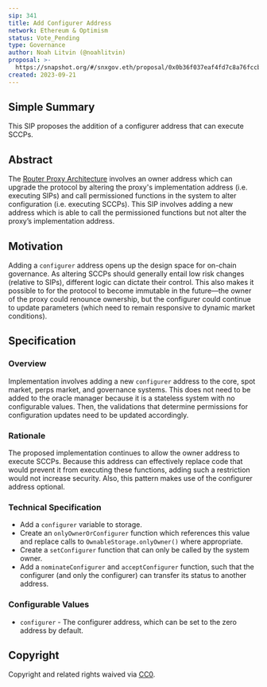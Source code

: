 ```yaml
---
sip: 341
title: Add Configurer Address
network: Ethereum & Optimism
status: Vote_Pending
type: Governance
author: Noah Litvin (@noahlitvin)
proposal: >-
  https://snapshot.org/#/snxgov.eth/proposal/0x0b36f037eaf4fd7c8a76fccb14a7edd5c8b659d87023cc2c6f526dc85d3fdf99
created: 2023-09-21
---
```


## Simple Summary

<!--"If you can't explain it simply, you don't understand it well enough." Simply describe the outcome the proposed changes intends to achieve. This should be non-technical and accessible to a casual community member.-->

This SIP proposes the addition of a configurer address that can execute SCCPs.

## Abstract

<!--A short (~200 word) description of the proposed change, the abstract should clearly describe the proposed change. This is what *will* be done if the SIP is implemented, not *why* it should be done or *how* it will be done. If the SIP proposes deploying a new contract, write, "we propose to deploy a new contract that will do x".-->

The [Router Proxy Architecture](https://sips.synthetix.io/sips/sip-307/) involves an owner address which can upgrade the protocol by altering the proxy's implementation address (i.e. executing SIPs) and call permissioned functions in the system to alter configuration (i.e. executing SCCPs). This SIP involves adding a new address which is able to call the permissioned functions but not alter the proxy’s implementation address.

## Motivation

<!--This is the problem statement. This is the *why* of the SIP. It should clearly explain *why* the current state of the protocol is inadequate.  It is critical that you explain *why* the change is needed, if the SIP proposes changing how something is calculated, you must address *why* the current calculation is inaccurate or wrong. This is not the place to describe how the SIP will address the issue!-->

Adding a `configurer` address opens up the design space for on-chain governance. As altering SCCPs should generally entail low risk changes (relative to SIPs), different logic can dictate their control. This also makes it possible to for the protocol to become immutable in the future—the owner of the proxy could renounce ownership, but the configurer could continue to update parameters (which need to remain responsive to dynamic market conditions).

## Specification

### Overview

<!--This is a high level overview of *how* the SIP will solve the problem. The overview should clearly describe how the new feature will be implemented.-->

Implementation involves adding a new `configurer` address to the core, spot market, perps market, and governance systems. This does not need to be added to the oracle manager because it is a stateless system with no configurable values. Then, the validations that determine permissions for configuration updates need to be updated accordingly.

### Rationale

<!--This is where you explain the reasoning behind how you propose to solve the problem. Why did you propose to implement the change in this way, what were the considerations and trade-offs. The rationale fleshes out what motivated the design and why particular design decisions were made. It should describe alternate designs that were considered and related work. The rationale may also provide evidence of consensus within the community, and should discuss important objections or concerns raised during discussion.-->

The proposed implementation continues to allow the owner address to execute SCCPs. Because this address can effectively replace code that would prevent it from executing these functions, adding such a restriction would not increase security. Also, this pattern makes use of the configurer address optional.

### Technical Specification

<!--The technical specification should outline the public API of the changes proposed. That is, changes to any of the interfaces Synthetix currently exposes or the creations of new ones.-->

- Add a `configurer` variable to storage.
- Create an `onlyOwnerOrConfigurer` function which references this value and replace calls to `OwnableStorage.onlyOwner()` where appropriate.
- Create a `setConfigurer` function that can only be called by the system owner.
- Add a `nominateConfigurer` and `acceptConfigurer` function, such that the configurer (and only the configurer) can transfer its status to another address.

### Configurable Values

- `configurer` - The configurer address, which can be set to the zero address by default.

## Copyright

Copyright and related rights waived via [CC0](https://creativecommons.org/publicdomain/zero/1.0/).
